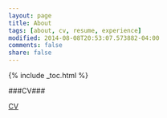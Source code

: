 ```yaml
---
layout: page
title: About
tags: [about, cv, resume, experience]
modified: 2014-08-08T20:53:07.573882-04:00
comments: false
share: false
---
```


{% include _toc.html %}

###CV###

[CV]({site.url}/cv/index.md)
